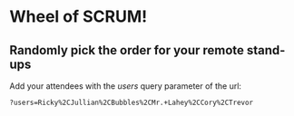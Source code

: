# Wheel of SCRUM!

## Randomly pick the order for your remote stand-ups


Add your attendees with the *users* query parameter of the url:

```?users=Ricky%2CJullian%2CBubbles%2CMr.+Lahey%2CCory%2CTrevor```
